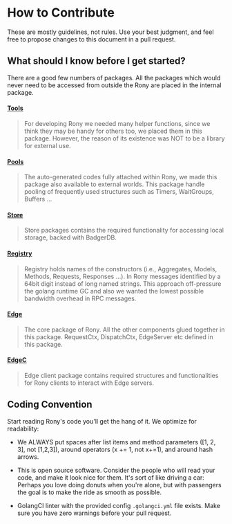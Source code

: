 # How to Contribute
These are mostly guidelines, not rules. Use your best judgment, and 
feel free to propose changes to this document in a pull request.

## What should I know before I get started?

There are a good few numbers of packages. All the packages which would never need to be accessed from
outside the Rony are placed in the internal package.

#### [Tools](tools)
> For developing Rony we needed many helper functions, since we think they may be handy for others too, we
placed them in this package. However, the reason of its existence was NOT to be
a library for external use.

#### [Pools](pools)
> The auto-generated codes fully attached within Rony, we made this package also available to external
worlds. This package handle pooling of frequently used structures such as Timers, WaitGroups, Buffers ...


#### [Store](store)
> Store packages contains the required functionality for accessing local storage, backed with BadgerDB. 

#### [Registry](registry)
> Registry holds names of the constructors (i.e., Aggregates, Models, Methods, Requests, Responses ...). 
In Rony messages identified by a 64bit digit instead of long named strings. This approach off-pressure
the golang runtime GC and also we wanted the lowest possible bandwidth overhead in RPC messages.

#### [Edge](edge)
> The core package of Rony. All the other components glued together in this package.
RequestCtx, DispatchCtx, EdgeServer etc defined in this package.

#### [EdgeC](edgec)
> Edge client package contains required structures and functionalities for Rony clients to interact with
Edge servers.

## Coding Convention

Start reading Rony's code you'll get the hang of it. We optimize for readability:

* We ALWAYS put spaces after list items and method parameters ([1, 2, 3], not [1,2,3]), around operators (x += 1, not x+=1), and around hash arrows.

* This is open source software. Consider the people who will read your code, and make it look nice for them. It's sort of like driving a car: Perhaps you love doing donuts when 
  you're alone, but with passengers the goal is to make the ride as smooth as possible.
  
* GolangCI linter with the provided config `.golangci.yml` file exists. Make sure you have zero warnings before your
pull request.
  
